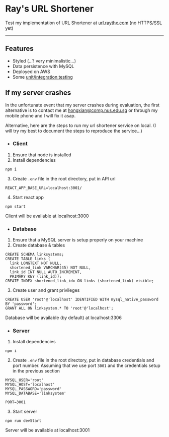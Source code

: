 # Ray's URL Shortener

Test my implementation of URL Shortener at [url.raythx.com](url.raythx.com) (no HTTPS/SSL yet)

---

## Features
- Styled (...? very minimalistic...)
- Data persistence with MySQL
- Deployed on AWS
- Some [unit/integration testing](https://github.com/raythx98/SERN-CRUD/tree/main/backend/tests)

## If my server crashes

In the unfortunate event that my server crashes during evaluation, the first alternative is to contact me at [hongxian@comp.nus.edu.sg](mailto:hongxian@comp.nus.edu.sg) or through my mobile phone and I will fix it asap.

Alternative, here are the steps to run my url shortener service on local. (I will try my best to document the steps to reproduce the service...)

- ### Client
1. Ensure that node is installed
2. Install dependencies
```
npm i
```
3. Create `.env` file in the root directory, put in API url
```
REACT_APP_BASE_URL=localhost:3001/
```
4. Start react app
```
npm start
```
Client will be available at localhost:3000

- ### Database
1. Ensure that a MySQL server is setup properly on your machine
2. Create database & tables
```
CREATE SCHEMA linksystems;
CREATE TABLE links (
  link LONGTEXT NOT NULL,
  shortened_link VARCHAR(45) NOT NULL,
  link_id INT NULL AUTO_INCREMENT,
  PRIMARY KEY (link_id));
CREATE INDEX shortened_link_idx ON links (shortened_link) visible;
```
3. Create user and grant privileges
```
CREATE USER 'root'@'localhost' IDENTIFIED WITH mysql_native_password BY 'password';
GRANT ALL ON linksystem.* TO 'root'@'localhost';
```
Database will be available (by default) at localhost:3306

- ### Server
1. Install dependencies
```
npm i
```
2. Create `.env` file in the root directory, put in database credentials and port number. Assuming that we use port `3001` and the credentials setup in the previous section
```
MYSQL_USER='root'
MYSQL_HOST='localhost'
MYSQL_PASSWORD='password'
MYSQL_DATABASE='linksystem'

PORT=3001
```
3. Start server
```
npm run devStart
```
Server will be available at localhost:3001